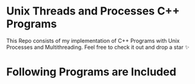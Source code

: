 # Unix Threads and Processes C++ Programs
This Repo consists of my implementation of C++ Programs with Unix Processes and Multithreading. Feel free to check it out and drop a star :sparkles:

# Following Programs are Included
